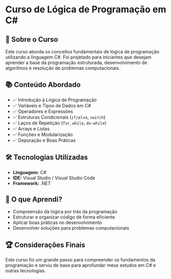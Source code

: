 # Curso de Lógica de Programação em C#

## 📌 Sobre o Curso
Este curso aborda os conceitos fundamentais de lógica de programação utilizando a linguagem C#. Foi projetado para iniciantes que desejam aprender a base da programação estruturada, desenvolvimento de algoritmos e resolução de problemas computacionais.

## 📚 Conteúdo Abordado
- ✅ Introdução à Lógica de Programação
- ✅ Variáveis e Tipos de Dados em C#
- ✅ Operadores e Expressões
- ✅ Estruturas Condicionais (`if/else`, `switch`)
- ✅ Laços de Repetição (`for`, `while`, `do-while`)
- ✅ Arrays e Listas
- ✅ Funções e Modularização
- ✅ Depuração e Boas Práticas

## 🛠 Tecnologias Utilizadas
- **Linguagem:** C#
- **IDE:** Visual Studio / Visual Studio Code
- **Framework:** .NET

## 🎯 O que Aprendi?
- Compreensão da lógica por trás da programação
- Estruturar e organizar código de forma eficiente
- Aplicar boas práticas no desenvolvimento
- Desenvolver soluções para problemas computacionais

## 🏆 Considerações Finais
Este curso foi um grande passo para compreender os fundamentos da programação e serviu de base para aprofundar meus estudos em C# e outras tecnologias.

